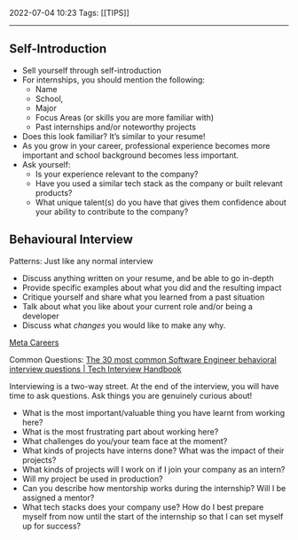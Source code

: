 2022-07-04 10:23
Tags: [[TIPS]] 
- - - - - - - - - - - - - - - - - - - - - - - - - - - - -   

## Self-Introduction

- Sell yourself through self-introduction
- For internships, you should mention the following: 
	- Name 
	- School, 
	- Major 
	- Focus Areas (or skills you are more familiar with) 
	- Past internships and/or noteworthy projects 
- Does this look familiar? It’s similar to your resume! 
- As you grow in your career, professional experience becomes more important and school background becomes less important.
- Ask yourself:
	- Is your experience relevant to the company? 
	- Have you used a similar tech stack as the company or built relevant products?
	- What unique talent(s) do you have that gives them confidence about your ability to contribute to the company?

## Behavioural Interview

Patterns: Just like any normal interview
- Discuss anything written on your resume, and be able to go in-depth
- Provide specific examples about what you did and the resulting impact 
- Critique yourself and share what you learned from a past situation 
- Talk about what you like about your current role and/or being a developer 
- Discuss what *changes* you would like to make any why.

[Meta Careers](https://www.metacareers.com/swe-prep-onsite/)

Common Questions: [The 30 most common Software Engineer behavioral interview questions | Tech Interview Handbook](https://www.techinterviewhandbook.org/behavioral-interview-questions/)

Interviewing is a two-way street. At the end of the interview, you will have time to ask questions. Ask things you are genuinely curious about!

- What is the most important/valuable thing you have learnt from working here? 
- What is the most frustrating part about working here? 
- What challenges do you/your team face at the moment?
- What kinds of projects have interns done? What was the impact of their projects? 
- What kinds of projects will I work on if I join your company as an intern? 
- Will my project be used in production? 
- Can you describe how mentorship works during the internship? Will I be assigned a mentor? 
- What tech stacks does your company use? How do I best prepare myself from now until the start of the internship so that I can set myself up for success?


